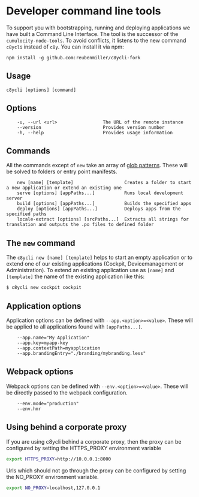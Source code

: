 # Developer command line tools
To support you with bootstrapping, running and deploying applications we have built a Command Line Interface. The tool is the successor of the `cumulocity-node-tools`. To avoid conflicts, it listens to the new command `c8ycli` instead of `c8y`. You can install it via npm:

```
npm install -g github.com:reubenmiller/c8ycli-fork
```

## Usage

```
c8ycli [options] [command]
```

## Options

```
    -u, --url <url>                 The URL of the remote instance
    --version                       Provides version number
    -h, --help                      Provides usage information
```

## Commands

All the commands except of ```new``` take an array of [glob patterns](https://en.wikipedia.org/wiki/Glob_(programming)). These will be solved to folders or entry point manifests.

```
    new [name] [template]                   Creates a folder to start a new application or extend an existing one
    serve [options] [appPaths...]           Runs local development server
    build [options] [appPaths...]           Builds the specified apps
    deploy [options] [appPaths...]          Deploys apps from the specified paths
    locale-extract [options] [srcPaths...]  Extracts all strings for translation and outputs the .po files to defined folder
```

## The `new` command
The `c8ycli new [name] [template]` helps to start an empty application or to extend one of our existing applications (Cockpit, Devicemanagement or Administration). To extend an existing application use as `[name]` and `[template]` the name of the existing application like this:
```
$ c8ycli new cockpit cockpit
```

## Application options

Application options can be defined with ```--app.<option>=<value>```. These will be applied to all applications found with ```[appPaths...]```.

```
    --app.name="My Application"
    --app.key=myapp-key
    --app.contextPath=myapplication
    --app.brandingEntry="./branding/mybranding.less"
```

## Webpack options

Webpack options can be defined with ```--env.<option>=<value>```. These will be directly passed to the webpack configuration.

```
    --env.mode="production"
    --env.hmr
```

## Using behind a corporate proxy

If you are using c8ycli behind a corporate proxy, then the proxy can be configured by setting the HTTPS_PROXY environment variable

```sh
export HTTPS_PROXY=http://10.0.0.1:8000
```

Urls which should not go through the proxy can be configured by setting the NO_PROXY environment variable.

```sh
export NO_PROXY=localhost,127.0.0.1
```
